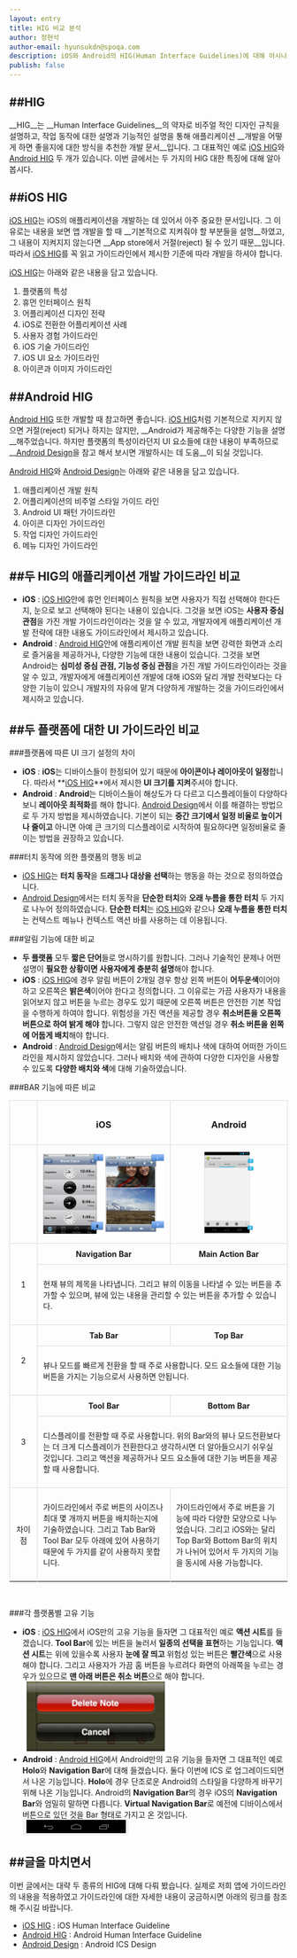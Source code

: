 ```yaml
---
layout: entry
title: HIG 비교 분석
author: 정현석
author-email: hyunsukdn@spoqa.com
description: iOS와 Android의 HIG(Human Interface Guidelines)에 대해 아시나요? 각각의 HIG에 대해 알아보고 서로 비슷한 점과 다른 점에 대해 비교해 알아봅시다.
publish: false
---
```

##HIG
---
__HIG__는 __Human Interface Guidelines__의 약자로 비주얼 적인 디자인 규칙을 설명하고, 작업 동작에 대한 설명과 기능적인 설명을 통해 애플리케이션 __개발을 어떻게 하면 좋을지에 대한 방식을 추천한 개발 문서__입니다. 그 대표적인 예로 [iOS HIG]와 [Android HIG] 두 개가 있습니다. 이번 글에서는 두 가지의 HIG 대한 특징에 대해 알아봅시다.  
  

##iOS HIG
---

[iOS HIG]는 iOS의 애플리케이션을 개발하는 데 있어서 아주 중요한 문서입니다. 그 이유로는 내용을 보면 앱 개발을 할 때 __기본적으로 지켜줘야 할 부분들을 설명__하였고, 그 내용이 지켜지지 않는다면 __App store에서 거절(reject) 될 수 있기 때문__입니다. 따라서 [iOS HIG]를 꼭 읽고 가이드라인에서 제시한 기준에 따라 개발을 하셔야 합니다.

[iOS HIG]는 아래와 같은 내용을 담고 있습니다.

1. 플랫폼의 특성
2. 휴먼 인터페이스 원칙
3. 어플리케이션 디자인 전략
4. iOS로 전환한 어플리케이션 사례
5. 사용자 경험 가이드라인
6. iOS 기술 가이드라인
7. iOS UI 요소 가이드라인
8. 아이콘과 이미지 가이드라인  


##Android HIG
---

[Android HIG] 또한 개발할 때 참고하면 좋습니다. [iOS HIG]처럼 기본적으로 지키지 않으면 거절(reject) 되거나 하지는 않지만, __Android가 제공해주는 다양한 기능을 설명__해주었습니다. 하지만 플랫폼의 특성이라던지 UI 요소들에 대한 내용이 부족하므로 __[Android Design]을 참고 해서 보시면 개발하시는 데 도움__이 되실 것입니다.

[Android HIG]와 [Android Design]는 아래와 같은 내용을 담고 있습니다.

1. 애플리케이션 개발 원칙
2. 어플리케이션의 비주얼 스타일 가이드 라인
3. Android UI 패턴 가이드라인
4. 아이콘 디자인 가이드라인
5. 작업 디자인 가이드라인
6. 메뉴 디자인 가이드라인  
  

##두 HIG의 애플리케이션 개발 가이드라인 비교
---
* **iOS** : [iOS HIG]안에 휴먼 인터페이스 원칙을 보면 사용자가 직접 선택해야 한다든지, 눈으로 보고 선택해야 된다는 내용이 있습니다. 그것을 보면 iOS는 **사용자 중심 관점**을 가진 개발 가이드라인이라는 것을 알 수 있고, 개발자에게 애플리케이션 개발 전략에 대한 내용도 가이드라인에서 제시하고 있습니다.
* **Android** : [Android HIG]안에 애플리케이션 개발 원칙을 보면 강력한 화면과 소리로 즐거움을 제공하거나, 다양한 기능에 대한 내용이 있습니다. 그것을 보면 Android는 **심미성 중심 관점, 기능성 중심 관점**을 가진 개발 가이드라인이라는 것을 알 수 있고, 개발자에게 애플리케이션 개발에 대해 iOS와 달리 개발 전략보다는 다양한 기능이 있으니 개발자의 자유에 맡겨 다양하게 개발하는 것을 가이드라인에서 제시하고 있습니다.


##두 플랫폼에 대한 UI 가이드라인 비교
---
###플랫폼에 따른 UI 크기 설정의 차이
* **iOS** : **iOS**는 디바이스들이 한정되어 있기 때문에 **아이콘이나 레이아웃이 일정**합니다. 따라서 **[iOS HIG]**에서 제시한 **UI 크기를 지켜**주셔야 합니다.  
* **Android** : **Android**는 디바이스들이 해상도가 다 다르고 디스플레이들이 다양하다 보니 **레이아웃 최적화**를 해야 합니다. [Android Design]에서 이를 해결하는 방법으로 두 가지 방법을 제시하였습니다. 기본이 되는 **중간 크기에서 일정 비율로 높이거나 줄이고** 아니면 아예 큰 크기의 디스플레이로 시작하여 필요하다면 일정비율로 줄이는 방법을 권장하고 있습니다.

###터치 동작에 의한 플랫폼의 행동 비교
* [iOS HIG]는 **터치 동작**을 **드래그나 대상을 선택**하는 행동을 하는 것으로 정의하였습니다.
* [Android Design]에서는 터치 동작을 **단순한 터치**와 **오래 누름을 통한 터치** 두 가지로 나누어 정의하였습니다. **단순한 터치**는 [iOS HIG]와 같으나 **오래 누름을 통한 터치**는 컨텍스트 메뉴나 컨텍스트 액션 바를 사용하는 데 이용됩니다.
  
###알림 기능에 대한 비교
* **두 플랫폼** 모두 **짧은 단어**들로 명시하기를 원합니다. 그러나 기술적인 문제나 어떤 설명이 **필요한 상황이면 사용자에게 충분히 설명**해야 합니다.
* **iOS** : [iOS HIG]에 경우 알림 버튼이 2개일 경우 항상 왼쪽 버튼이 **어두운색**이어야 하고 오른쪽은 **밝은색**이어야 한다고 정의합니다. 그 이유로는 가끔 사용자가 내용을 읽어보지 않고 버튼을 누르는 경우도 있기 때문에 오른쪽 버튼은 안전한 기본 작업을 수행하게 하여야 합니다. 위험성을 가진 액션을 제공할 경우 **취소버튼을 오른쪽 버튼으로 하여 밝게 해야** 합니다. 그렇지 않은 안전한 액션일 경우 **취소 버튼을 왼쪽에 어둡게 배치**해야 합니다.
* **Android** : [Android Design]에서는 알림 버튼의 배치나 색에 대하여 어떠한 가이드라인을 제시하지 않았습니다. 그러나 배치와 색에 관하여 다양한 디자인을 사용할 수 있도록 **다양한 배치와 색**에 대해 기술하였습니다. 

###BAR 기능에 따른 비교

<table>
<style>
th, td{border-top:1px #dcdcdc solid; border-left:1px #dcdcdc solid;padding: 10px;}
table {border-bottom:1px #dcdcdc solid; border-right: 1px #dcdcdc solid;}
</style>
<tr  align = "center">
	<td></td><th><h3>iOS</h3></th><th><h3>Android</h3></th>
</tr>
<tr  align = "center">
	<td></td><td><img style = "display: inline" src="/images/hig/Bar1.png" width = 50%><img style = "display: inline" src="/images/hig/Bar2.png" width = 50%></td><td><img src="/images/hig/action.png" width = 50%></td>
</tr>
<tr  align = "center">
	<td rowspan = 2>1</td><th>Navigation Bar</th><th>Main Action Bar</th>
</tr>
<tr>
	<td colspan = 2><p>현재 뷰의 제목을 나타냅니다. 그리고 뷰의 이동을 나타낼 수 있는 버튼을 추가할 수 있으며, 뷰에 있는 내용을 관리할 수 있는 버튼을 추가할 수 있습니다.</p></td>
</tr>
<tr align="center">
	<td rowspan = 2>2</td><th>Tab Bar</th><th>Top Bar</th>
</tr>
<tr>
	<td colspan = 2><p>뷰나 모드를 빠르게 전환을 할 때 주로 사용합니다. 모드 요소들에 대한 기능 버튼을 가지는 기능으로서 사용하면 안됩니다.</p></td>
</tr>
<tr align = "center">
	<td rowspan = 2>3</td><th>Tool Bar</th><th>Bottom Bar</th>
</tr>
<tr>
	<td colspan = 2><p>디스플레이를 전환할 때 주로 사용합니다. 위의 Bar와의 뷰나 모드전환보다는 더 크게 디스플레이가 전환한다고 생각하시면 더 알아들으시기 쉬우실 것입니다. 그리고 액션을 제공하거나 모드 요소들에 대한 기능 버튼을 제공할 때 사용합니다.</p></td>
</tr>
<tr>
	<td width=10% align="center">차이점</td><td><p>가이드라인에서 주로 버튼의 사이즈나 최대 몇 개까지 버튼을 배치하는지에 기술하였습니다. 그리고 Tab Bar와 Tool Bar 모두 아래에 있어 사용하기 때문에 두 가지를 같이 사용하지 못합니다.</p></td><td><p>가이드라인에서 주로 버튼을 기능에 따라 다양한 모양으로 나누었습니다. 그리고 iOS와는 달리 Top Bar와 Bottom Bar의 위치가 나뉘어 있어서 두 가지의 기능을 동시에 사용 가능합니다.</p></td>
</tr>
</table>
<br>  
  

###각 플랫폼별 고유 기능
* **iOS** : [iOS HIG]에서 iOS만의 고유 기능을 들자면 그 대표적인 예로 **액션 시트**를 들겠습니다. **Tool Bar**에 있는 버튼을 눌러서 **일종의 선택을 표현**하는 기능입니다. **액션 시트**는 위에 있을수록 사용자 **눈에 잘 띄고** 위험성 있는 버튼은 **빨간색**으로 사용해야 합니다. 그리고 사용자가 가끔 홈 버튼을 누르려다 화면의 아래쪽을 누르는 경우가 있으므로 **맨 아래 버튼은 취소 버튼**으로 해야 합니다.
![list](/images/hig/actionsheet.png)
* **Android** : [Android HIG]에서 Android만의 고유 기능을 들자면 그 대표적인 예로 **Holo**와 **Navigation Bar**에 대해 들겠습니다. 둘다 이번에 ICS 로 업그레이드되면서 나온 기능입니다. **Holo**에 경우 단조로운 Android의 스타일을 다양하게 바꾸기 위해 나온 기능입니다. Android의 **Navigation Bar**의 경우 iOS의 **Navigation Bar**와 엄밀히 말하면 다릅니다. **Virtual Navigation Bar**로 예전에 디바이스에서 버튼으로 있던 것을 Bar 형태로 가지고 온 것입니다.
![list](/images/hig/navigation.png)

##글을 마치면서
---
이번 글에서는 대략 두 종류의 HIG에 대해 다뤄 봤습니다. 실제로 저희 앱에 가이드라인의 내용을 적용하였고 가이드라인에 대한 자세한 내용이 궁금하시면 아래의 링크를 참조해 주시길 바랍니다.
 
* [iOS HIG] : iOS Human Interface Guideline
* [Android HIG] : Android Human Interface Guideline
* [Android Design] : Android ICS Design




[iOS HIG]: http://developer.apple.com/library/ios/#documentation/UserExperience/Conceptual/MobileHIG/Introduction/Introduction.html
[Android HIG]: http://developer.android.com/guide/practices/ui_guidelines/index.html
[Android Design]: http://developer.android.com/design/index.html
